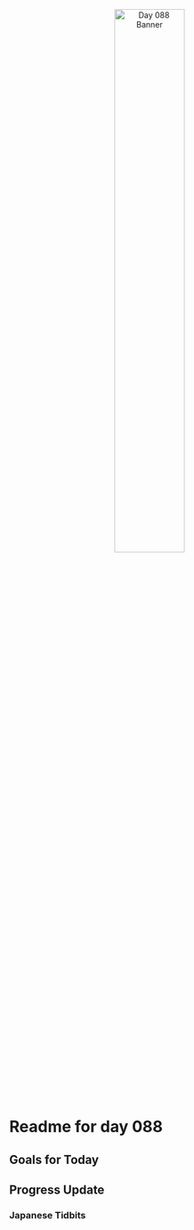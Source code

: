<div align="center">
 <img src="../Images/image_088.jpg" alt="Day 088 Banner" width="50%">
</div>

# Readme for day 088

## Goals for Today

## Progress Update

### Japanese Tidbits

